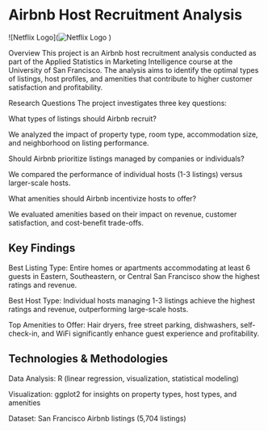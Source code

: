 # Airbnb Host Recruitment Analysis
![Netflix Logo](![Netflix Logo](https://github.com/AdokshSuryawanshi/netflix_sql_project/blob/main/netflix-logo-redon-black-l2sdc7dpfo35m127.jpg)
)

Overview
This project is an Airbnb host recruitment analysis conducted as part of the Applied Statistics in Marketing Intelligence course at the University of San Francisco. The analysis aims to identify the optimal types of listings, host profiles, and amenities that contribute to higher customer satisfaction and profitability.

Research Questions
The project investigates three key questions:

What types of listings should Airbnb recruit?

We analyzed the impact of property type, room type, accommodation size, and neighborhood on listing performance.

Should Airbnb prioritize listings managed by companies or individuals?

We compared the performance of individual hosts (1-3 listings) versus larger-scale hosts.

What amenities should Airbnb incentivize hosts to offer?

We evaluated amenities based on their impact on revenue, customer satisfaction, and cost-benefit trade-offs.

## Key Findings

Best Listing Type: Entire homes or apartments accommodating at least 6 guests in Eastern, Southeastern, or Central San Francisco show the highest ratings and revenue.

Best Host Type: Individual hosts managing 1-3 listings achieve the highest ratings and revenue, outperforming large-scale hosts.

Top Amenities to Offer: Hair dryers, free street parking, dishwashers, self-check-in, and WiFi significantly enhance guest experience and profitability.

## Technologies & Methodologies

Data Analysis: R (linear regression, visualization, statistical modeling)

Visualization: ggplot2 for insights on property types, host types, and amenities



Dataset: San Francisco Airbnb listings (5,704 listings)
